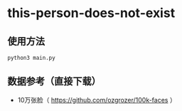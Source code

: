 # this-person-does-not-exist
## 使用方法
```
python3 main.py
```

## 数据参考（直接下载）
 - 10万张脸（ https://github.com/ozgrozer/100k-faces ）
